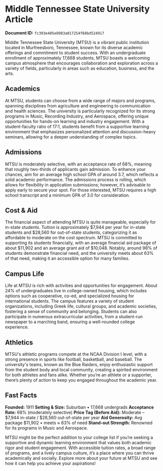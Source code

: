 # Middle Tennessee State University Article

**Document ID:** `fc393e405e8983a017254f68bd524917`

Middle Tennessee State University (MTSU) is a vibrant public institution located in Murfreesboro, Tennessee, known for its diverse academic offerings and commitment to student success. With an undergraduate enrollment of approximately 17,668 students, MTSU boasts a welcoming campus atmosphere that encourages collaboration and exploration across a variety of fields, particularly in areas such as education, business, and the arts.

## Academics
At MTSU, students can choose from a wide range of majors and programs, spanning disciplines from agriculture and engineering to communication and health sciences. The university is particularly recognized for its strong programs in Music, Recording Industry, and Aerospace, offering unique opportunities for hands-on learning and industry engagement. With a student-faculty ratio of 17:1, students benefit from a supportive learning environment that emphasizes personalized attention and discussion-heavy seminars, allowing for a deeper understanding of complex topics.

## Admissions
MTSU is moderately selective, with an acceptance rate of 68%, meaning that roughly two-thirds of applicants gain admission. To enhance your chances, aim for an average high school GPA of around 3.7, which reflects a solid academic performance. The admissions process is rolling, which allows for flexibility in application submissions; however, it’s advisable to apply early to secure your spot. For those interested, MTSU requires a high school transcript and a minimum GPA of 3.0 for consideration.

## Cost & Aid
The financial aspect of attending MTSU is quite manageable, especially for in-state students. Tuition is approximately $7,944 per year for in-state students and $28,560 for out-of-state students, categorizing it as affordable to moderate on the cost spectrum. MTSU is committed to supporting its students financially, with an average financial aid package of about $11,902 and an average grant aid of $10,048. Notably, around 98% of students demonstrate financial need, and the university meets about 63% of that need, making it an accessible option for many families.

## Campus Life
Life at MTSU is rich with activities and opportunities for engagement. About 24% of undergraduates live in college-owned housing, which includes options such as cooperative, co-ed, and specialized housing for international students. The campus features a variety of student organizations, including Greek life, cultural groups, and academic societies, fostering a sense of community and belonging. Students can also participate in numerous extracurricular activities, from a student-run newspaper to a marching band, ensuring a well-rounded college experience.

## Athletics
MTSU's athletic programs compete at the NCAA Division I level, with a strong presence in sports like football, basketball, and baseball. The university's teams, known as the Blue Raiders, enjoy enthusiastic support from the student body and local community, creating a spirited environment for both athletes and fans alike. Whether you’re an athlete or a supporter, there’s plenty of action to keep you engaged throughout the academic year.

## Fast Facts
**Founded:** 1911
**Setting & Size:** Suburban • 17,668 undergrads
**Acceptance Rate:** 68% (moderately selective)
**Price Tag (Before Aid):** Moderate – $7,944 in-state / $28,560 out-of-state per year
**Aid Generosity:** Avg package $11,902 • meets ≈ 63% of need
**Stand-out Strength:** Renowned for its programs in Music and Aerospace.

MTSU might be the perfect addition to your college list if you’re seeking a supportive and dynamic learning environment that values both academic rigor and student engagement. With accessible tuition rates, a broad range of programs, and a lively campus culture, it’s a place where you can thrive academically and socially. Explore more about your future at MTSU and see how it can help you achieve your aspirations!
